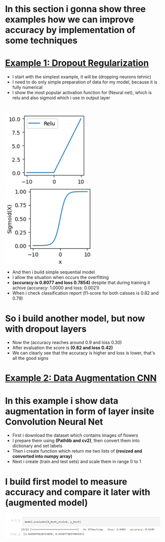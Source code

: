 # In this section i gonna show three examples how we can improve accuracy by implementation of some techniques
# [Example 1: Dropout Regularization](https://github.com/JakubTabor/Data_augmentation_imbalance_data/blob/main/Dropout_Regularization.ipynb)
* I start with the simplest example, it will be (dropping neurons tehnic)
* I need to do only simple preparation of data for my model, because it is fully numerical
* I show the most popular activation function for (Neural net), which is relu and also sigmoid which i use in output layer
#
![](https://github.com/JakubTabor/Data_augmentation_imbalance_data/blob/main/Images/Relu.png)
![](https://github.com/JakubTabor/Data_augmentation_imbalance_data/blob/main/Images/Sigmoid.png)
* And then i build simple sequential model
* I allow the situation when occurs the overfitting
* **(accuracy is 0.8077 and loss 0.7854)** despite that during training it achive (accuracy: 1.0000 and loss: 0.0021)
* When i check classification report (f1-score for both calsses is 0.82 and 0.79)
# So i build another model, but now with dropout layers
* Now the (accuracy reaches around 0.9 and loss 0.30)
* After evaluation the score is **(0.82 and loss 0.42)**
* We can clearly see that the accuracy is higher and loss is lower, that's all the good signs

# [Example 2: Data Augmentation CNN](https://github.com/JakubTabor/Data_augmentation_imbalance_data/blob/main/Data_Augmentation_Overfitting__CNN.ipynb)
# In this example i show data augmentation in form of layer insite Convolution Neural Net
* First i download the dataset which contains images of flowers
* I prepare them using **(Pathlib and cv2)**, then convert them into dictionary and set labels
* Then i create function which return me two lists of **(resized and converted into numpy array)**
* Next i create (train and test sets) and scale them in range 0 to 1

# I build first model to measure accuracy and compare it later with (augmented model)
![](https://github.com/JakubTabor/Data_augmentation_imbalance_data/blob/main/Images/Model_before_augmentation.png)
